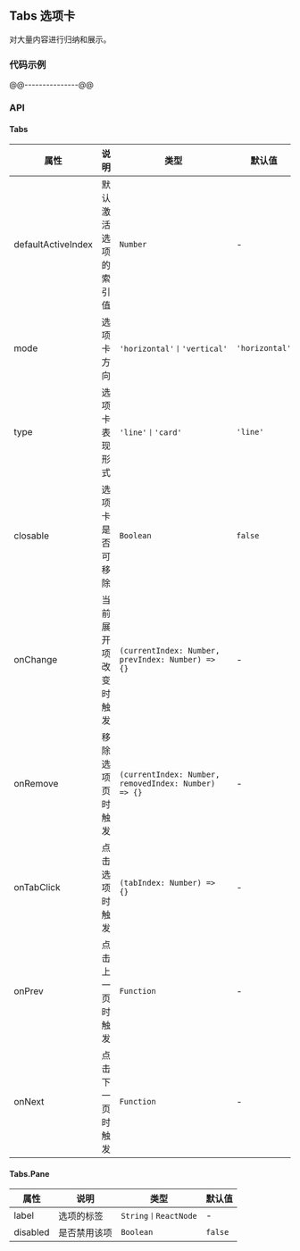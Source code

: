 ## Tabs 选项卡
对大量内容进行归纳和展示。
### 代码示例
@@---------------@@
### API
#### Tabs
属性 | 说明 | 类型 | 默认值
-----|------| ---- | ---
defaultActiveIndex | 默认激活选项的索引值 | ```Number``` | -
mode | 选项卡方向 | ```'horizontal'丨'vertical'``` | ```'horizontal'```
type | 选项卡表现形式 | ```'line'丨'card'``` | ```'line'```
closable | 选项卡是否可移除 | ```Boolean``` | ```false```
onChange | 当前展开项改变时触发 | ```(currentIndex: Number, prevIndex: Number) => {}``` | -
onRemove | 移除选项页时触发 | ```(currentIndex: Number, removedIndex: Number) => {} ``` | -
onTabClick | 点击选项时触发 | ```(tabIndex: Number) => {}``` | -
onPrev | 点击上一页时触发 | ```Function``` | -
onNext | 点击下一页时触发 | ```Function``` | -

#### Tabs.Pane
属性 | 说明 | 类型 | 默认值
-----|------| ---- | ---
label | 选项的标签 | ```String丨ReactNode``` | -
disabled | 是否禁用该项 | ```Boolean``` | ```false```
